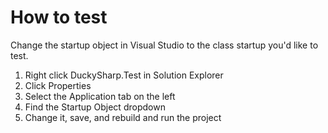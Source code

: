 ﻿# How to test

Change the startup object in Visual Studio to the class startup you'd like to test.

1. Right click DuckySharp.Test in Solution Explorer
2. Click Properties
3. Select the Application tab on the left
4. Find the Startup Object dropdown
5. Change it, save, and rebuild and run the project
